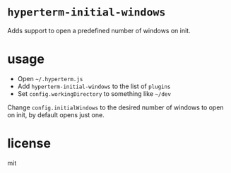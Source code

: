 # `hyperterm-initial-windows`

Adds support to open a predefined number of windows on init.

# usage

- Open `~/.hyperterm.js`
- Add `hyperterm-initial-windows` to the list of `plugins`
- Set `config.workingDirectory` to something like `~/dev`

Change `config.initialWindows` to the desired number of windows to open on init, by default opens just one.

# license

mit
